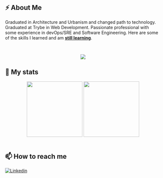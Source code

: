 
## ⚡ About Me

Graduated in Architecture and Urbanism and changed path to technology. Graduated at Trybe in Web Development. Passionate professional with some experience in devOps/SRE and Software Engineering. Here are some of the skills I learned and am <ins>**still learning**</ins>.

<br />
<p align="center">
  <a href="https://skillicons.dev">
    <img src="https://skillicons.dev/icons?i=js,clojure,html,css,bash,docker,idea,kubernetes,mysql,nodejs,py,react,git,grafana,graphql,prometheus,flutter,vscode,aws,dart,kafka,kotlin,mongodb,scala&perline=6" />
  </a>
</p>

## 🌱 My stats
<div align="center">
<img height="180em" src="https://github-readme-stats.vercel.app/api?username=MariaAliceGuimaraes&show_icons=true&theme=github_dark&hide_border=true" />
 <img height="180em" src="https://github-readme-stats.vercel.app/api/top-langs/?username=MariaAliceGuimaraes&layout=compact&theme=github_dark&hide_border=true" />
</div>
<br />


## 📫 How to reach me
[![Linkedin](https://skillicons.dev/icons?i=linkedin)](https://www.linkedin.com/in/mariaaliceguimaraescarneiro//?locale=en_US)

